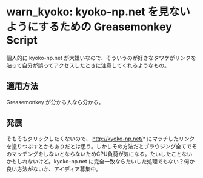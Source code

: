 # warn_kyoko: kyoko-np.net を見ないようにするための Greasemonkey Script

個人的に kyoko-np.net が大嫌いなので、そういうのが好きなタワケがリンクを貼って自分が誤ってアクセスしたときに注意してくれるようなもの。

## 適用方法

Greasemonkey が分かる人なら分かる。

## 発展

そもそもクリックしたくないので、 http://kyoko-np.net/* にマッチしたリンクを塗りつぶすとかもありだとは思う。しかしその方法だとブラウジング全てでそのマッチングをしないとならないためCPU負荷が気になる。たいしたことないかもしれないけど。kyoko-np.net に完全一致ならたいした処理でもない？何か良い方法がないか、アイディア募集中。
